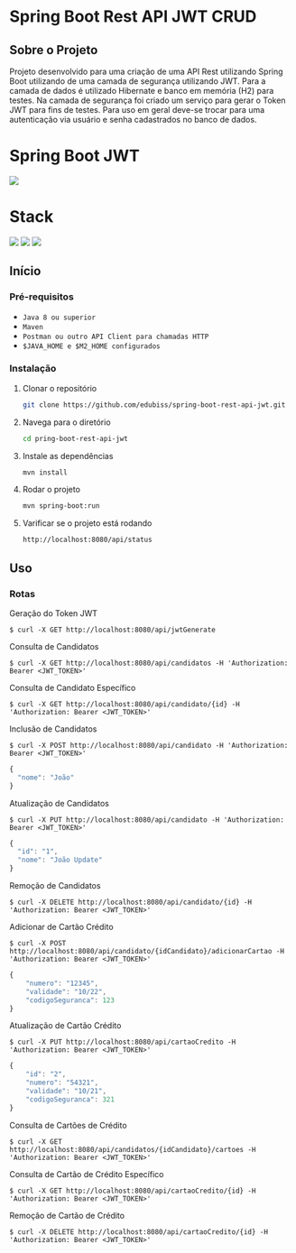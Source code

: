 
# Spring Boot Rest API JWT CRUD 

## Sobre o Projeto

Projeto desenvolvido para uma criação de uma API Rest utilizando Spring Boot utilizando de uma camada de segurança utilizando JWT.
Para a camada de dados é utilizado Hibernate e banco em memória (H2) para testes.
Na camada de segurança foi criado um serviço para gerar o Token JWT para fins de testes. Para uso em geral deve-se trocar para uma autenticação via usuário e senha cadastrados no banco de dados.

# Spring Boot JWT

![](https://img.shields.io/badge/build-success-brightgreen.svg)

# Stack

![](https://img.shields.io/badge/java_8-✓-blue.svg)
![](https://img.shields.io/badge/spring_boot-✓-blue.svg)
![](https://img.shields.io/badge/jwt-✓-blue.svg)

## Início

### Pré-requisitos

* `Java 8 ou superior`
* `Maven`
* `Postman ou outro API Client para chamadas HTTP`
* `$JAVA_HOME e $M2_HOME configurados`

### Instalação

1. Clonar o repositório
   ```sh
   git clone https://github.com/edubiss/spring-boot-rest-api-jwt.git
   ```
2. Navega para o diretório
   ```sh
   cd pring-boot-rest-api-jwt
   ```
3. Instale as dependências
   ```sh
   mvn install
   ```
4. Rodar o projeto
   ```sh
   mvn spring-boot:run
   ```
5. Varificar se o projeto está rodando
   ```sh
   http://localhost:8080/api/status
   ```

## Uso


### Rotas

Geração do Token JWT
```
$ curl -X GET http://localhost:8080/api/jwtGenerate 
```

Consulta de Candidatos
```
$ curl -X GET http://localhost:8080/api/candidatos -H 'Authorization: Bearer <JWT_TOKEN>'
```

Consulta de Candidato Específico
```
$ curl -X GET http://localhost:8080/api/candidato/{id} -H 'Authorization: Bearer <JWT_TOKEN>'
```

Inclusão de Candidatos
```
$ curl -X POST http://localhost:8080/api/candidato -H 'Authorization: Bearer <JWT_TOKEN>'
```
```javascript
{
  "nome": "João"
}
```

Atualização de Candidatos
```
$ curl -X PUT http://localhost:8080/api/candidato -H 'Authorization: Bearer <JWT_TOKEN>'
```
```javascript
{
  "id": "1",
  "nome": "João Update"
}
```

Remoção de Candidatos
```
$ curl -X DELETE http://localhost:8080/api/candidato/{id} -H 'Authorization: Bearer <JWT_TOKEN>'
```

Adicionar de Cartão Crédito
```
$ curl -X POST http://localhost:8080/api/candidato/{idCandidato}/adicionarCartao -H 'Authorization: Bearer <JWT_TOKEN>'
```
```javascript
{
    "numero": "12345",
    "validade": "10/22",
    "codigoSeguranca": 123
}
```

Atualização de Cartão Crédito
```
$ curl -X PUT http://localhost:8080/api/cartaoCredito -H 'Authorization: Bearer <JWT_TOKEN>'
```
```javascript
{
    "id": "2",
    "numero": "54321",
    "validade": "10/21",
    "codigoSeguranca": 321
}
```

Consulta de Cartões de Crédito
```
$ curl -X GET http://localhost:8080/api/candidatos/{idCandidato}/cartoes -H 'Authorization: Bearer <JWT_TOKEN>'
```

Consulta de Cartão de Crédito  Específico
```
$ curl -X GET http://localhost:8080/api/cartaoCredito/{id} -H 'Authorization: Bearer <JWT_TOKEN>'
```

Remoção de Cartão de Crédito
```
$ curl -X DELETE http://localhost:8080/api/cartaoCredito/{id} -H 'Authorization: Bearer <JWT_TOKEN>'
```